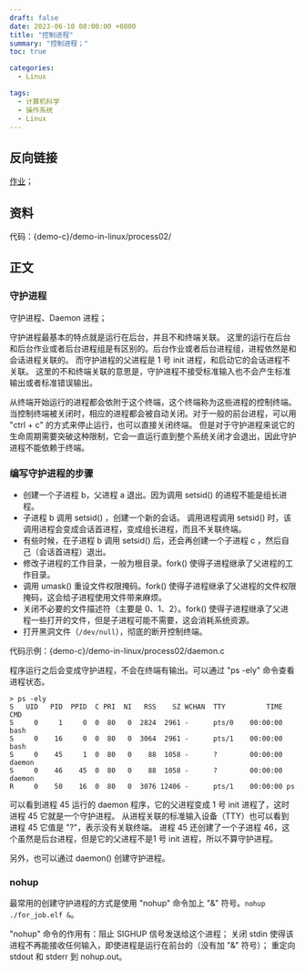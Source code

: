 ```yaml
---
draft: false
date: 2023-06-10 08:00:00 +0800
title: "控制进程"
summary: "控制进程；"
toc: true

categories:
  - Linux

tags:
  - 计算机科学
  - 操作系统
  - Linux
---
```


## 反向链接

[作业](/计算机/operating-system/linux/作业)；

## 资料

代码：{demo-c}/demo-in-linux/process02/

## 正文

### 守护进程

守护进程、Daemon 进程；

守护进程最基本的特点就是运行在后台，并且不和终端关联。
这里的运行在后台和后台作业或者后台进程组是有区别的。后台作业或者后台进程组，进程依然是和会话进程关联的。
而守护进程的父进程是 1 号 init 进程，和启动它的会话进程不关联。
这里的不和终端关联的意思是，守护进程不接受标准输入也不会产生标准输出或者标准错误输出。

从终端开始运行的进程都会依附于这个终端，这个终端称为这些进程的控制终端。
当控制终端被关闭时，相应的进程都会被自动关闭。对于一般的前台进程，可以用 "ctrl + c" 的方式来停止运行，也可以直接关闭终端。
但是对于守护进程来说它的生命周期需要突破这种限制，它会一直运行直到整个系统关闭才会退出，因此守护进程不能依赖于终端。

### 编写守护进程的步骤

- 创建一个子进程 b，父进程 a 退出。因为调用 setsid() 的进程不能是组长进程。
- 子进程 b 调用 setsid() ，创建一个新的会话。
  调用进程调用 setsid() 时，该调用进程会变成会话首进程，变成组长进程，而且不关联终端。
- 有些时候，在子进程 b 调用 setsid() 后，还会再创建一个子进程 c ，然后自己（会话首进程）退出。
- 修改子进程的工作目录，一般为根目录。fork() 使得子进程继承了父进程的工作目录。
- 调用 umask() 重设文件权限掩码。fork() 使得子进程继承了父进程的文件权限掩码，这会给子进程使用文件带来麻烦。
- 关闭不必要的文件描述符（主要是 0、1、2）。fork() 使得子进程继承了父进程一些打开的文件，但是子进程可能不需要，这会消耗系统资源。
- 打开黑洞文件（`/dev/null`），彻底的断开控制终端。

代码示例：{demo-c}/demo-in-linux/process02/daemon.c

程序运行之后会变成守护进程，不会在终端有输出。可以通过 "ps -ely" 命令查看进程状态。

```
> ps -ely
S   UID   PID  PPID  C PRI  NI   RSS    SZ WCHAN  TTY          TIME CMD
S     0     1     0  0  80   0  2824  2961 -      pts/0    00:00:00 bash
S     0    16     0  0  80   0  3064  2961 -      pts/1    00:00:00 bash
S     0    45     1  0  80   0    88  1058 -      ?        00:00:00 daemon
S     0    46    45  0  80   0    88  1058 -      ?        00:00:00 daemon
R     0    50    16  0  80   0  3076 12406 -      pts/1    00:00:00 ps
```

可以看到进程 45 运行的 daemon 程序，它的父进程变成 1 号 init 进程了，这时进程 45 它就是一个守护进程。
从进程关联的标准输入设备（TTY）也可以看到进程 45 它值是 "?"，表示没有关联终端。
进程 45 还创建了一个子进程 46，这个虽然是后台进程，但是它的父进程不是1 号 init 进程，所以不算守护进程。

另外，也可以通过 daemon() 创建守护进程。

### nohup

最常用的创建守护进程的方式是使用 "nohup" 命令加上 "&" 符号。`nohup ./for_job.elf &`。

"nohup" 命令的作用有：阻止 SIGHUP 信号发送给这个进程；
关闭 stdin 使得该进程不再能接收任何输入，即使进程是运行在前台的（没有加 "&" 符号）；
重定向 stdout 和 stderr 到 nohup.out。

